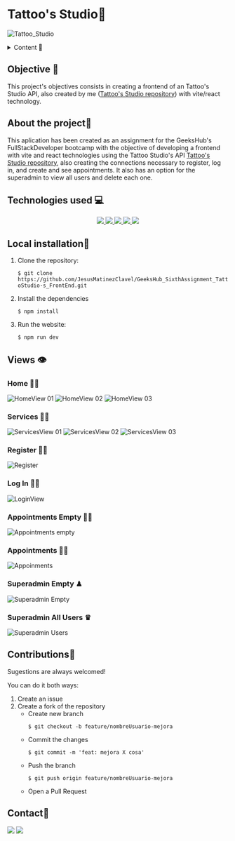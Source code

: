 # Tattoo's Studio📢

![Tattoo_Studio](./img/home/homePicture.png)

<details>
  <summary>Content 📝</summary>
  <ol>
    <li><a href="#objective">Objective</a></li>
    <li><a href="#about-the-project">About the project</a></li>
    <li><a href="#Local-installation">Installation</a></li>
    <li><a href="#stack">Technologies used</a></li>
    <li><a href="#Views">Views</a></li>
    <li><a href="#contributions">contributions</a></li>
    <li><a href="#contact">Contact</a></li>
  </ol>
</details>

## Objective 🎯
This project's objectives consists in creating a frontend of an Tattoo's Studio API, also created by me ([Tattoo's Studio repository](https://github.com/JesusMatinezClavel/GeeksHub_FourthAssignment_TattooShop.git)) with vite/react technology.

## About the project📑
This aplication has been created as an assignment for the GeeksHub's FullStackDeveloper bootcamp with the objective of developing a frontend with vite and react technologies using the Tattoo Studio's API [Tattoo's Studio repository](https://github.com/JesusMatinezClavel/GeeksHub_FourthAssignment_TattooShop.git), also creating the connections necessary to register, log in, and create and see appointments. It also has an option for the superadmin to view all users and delete each one.

## Technologies used 💻
<div align="center">

<a href="https://reactjs.org/">
    <img src= "https://img.shields.io/badge/React-grey?style=for-the-badge&logo=react&logoColor=91DAFB"/>
</a>
<a href="https://nextjs.org/">
    <img src= "https://img.shields.io/badge/node.js-026E00?style=for-the-badge&logo=node.js&logoColor=white"/>
</a>
<a href="https://developer.mozilla.org/es/docs/Web/JavaScript">
    <img src= "https://img.shields.io/badge/javascript-orange?style=for-the-badge&logo=javascript    "/>
</a>
<a href="https://git-scm.com/">
    <img src= "https://img.shields.io/badge/git-F54D27?style=for-the-badge&logo=git&logoColor=white"/>
</a>
<a href="https://www.github.com/">
    <img src= "https://img.shields.io/badge/github-22809F?style=for-the-badge&logo=github&logoColor=white"/>
</a>
 </div>

## Local installation🔨
1. Clone the repository:

    `$ git clone https://github.com/JesusMatinezClavel/GeeksHub_SixthAssignment_TattoStudio-s_FrontEnd.git`

2. Install the dependencies

    ` $ npm install `

3. Run the website:

   ` $ npm run dev `


## Views 👁
### Home 🖐🏼

![HomeView 01](./img/readme/HomeView_01.png)
![HomeView 02](./img/readme/HomeView%2002.png)
![HomeView 03](./img/readme/HomeView%2003.png)

### Services 🤲🏼

![ServicesView 01](./img/readme/ServicesView%2001.png)
![ServicesView 02](./img/readme/ServicesView%2002.png)
![ServicesView 03](./img/readme/ServicesView%2003.png)

### Register ✍🏼

![Register](./img/readme/Register.png)

### Log In 👍🏼

![LoginView](./img/readme/LoginView.png)


### Appointments Empty 🙏🏼

![Appointments empty](./img/readme/Appointments%20empty.png)

### Appointments 💪🏼

![Appoinments](./img/readme/Appoinments.png)

### Superadmin Empty ♟

![Superadmin Empty](./img/readme/Superadmin%20Empty.png)

### Superadmin All Users ♛

![Superadmin Users](./img/readme/Superadmin%20Users.png)




## Contributions🤘
Sugestions are always welcomed!

You can do it both ways:

1. Create an issue
2. Create a fork of the repository
    - Create new branch
        ```
        $ git checkout -b feature/nombreUsuario-mejora
        ```
    - Commit the changes
        ```
        $ git commit -m 'feat: mejora X cosa'
        ```
    - Push the branch
        ```
        $ git push origin feature/nombreUsuario-mejora
        ```
    - Open a Pull Request

## Contact📧
<a href = "mailto:jmcvalles@gmail.com"><img src="https://img.shields.io/badge/Gmail-C6362C?style=for-the-badge&logo=gmail&logoColor=white" target="_blank"></a>
<a href="https://www.linkedin.com/in/jes%C3%BAs-mart%C3%ADnez-clavel-vall%C3%A9s-913294108?lipi=urn%3Ali%3Apage%3Ad_flagship3_profile_view_base_contact_details%3BtQmk%2FVrTShiKcofYcK6uYg%3D%3D" target="_blank"><img src="https://img.shields.io/badge/-LinkedIn-%230077B5?style=for-the-badge&logo=linkedin&logoColor=white" target="_blank"></a> 
</p>

